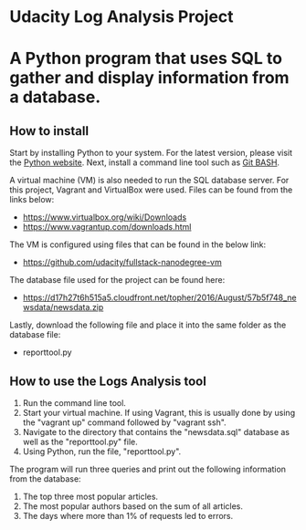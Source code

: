 # Udacity Log Analysis Project
# A Python program that uses SQL to gather and display information from a database.

## How to install

Start by installing Python to your system.  For the latest version, please visit the [Python website](https://www.python.org/).
Next, install a command line tool such as [Git BASH](https://git-for-windows.github.io/).

A virtual machine (VM) is also needed to run the SQL database server.  For this project, Vagrant and VirtualBox were used.
Files can be found from the links below:
- https://www.virtualbox.org/wiki/Downloads
- https://www.vagrantup.com/downloads.html 

The VM is configured using files that can be found in the below link:
- https://github.com/udacity/fullstack-nanodegree-vm

The database file used for the project can be found here:
- https://d17h27t6h515a5.cloudfront.net/topher/2016/August/57b5f748_newsdata/newsdata.zip

Lastly, download the following file and place it into the same folder as the database file:
- reporttool.py

## How to use the Logs Analysis tool

1. Run the command line tool.
2. Start your virtual machine.  If using Vagrant, this is usually done by using the "vagrant up" command followed by "vagrant ssh".
3. Navigate to the directory that contains the "newsdata.sql" database as well as the "reporttool.py" file.
4. Using Python, run the file, "reporttool.py".

The program will run three queries and print out the following information from the database:
1. The top three most popular articles.
2. The most popular authors based on the sum of all articles.
3. The days where more than 1% of requests led to errors.
